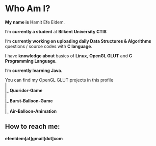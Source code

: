 # Who Am I?
**My name is** Hamit Efe Eldem. 

I’m **currently a student** at **Bilkent University CTIS**

I’m **currently working on uploading daily Data Structures & Algorithms** questions / source codes with **C language**.

I have **knowledge about** basics of **Linux**, **OpenGL GLUT** and **C Programming Language**.

I’m **currently learning** **Java**.

You can find my OpenGL GLUT projects in this profile<br />
|<br />
|_ **Quoridor-Game** <br />
|<br />
|_ **Burst-Balloon-Game**<br />
|<br />
|_ **Air-Balloon-Animation**<br />


## How to reach me: 
**efeeldem[at]gmail[dot]com**








<!--
**HamitEldem/HamitEldem** is a ✨ _special_ ✨ repository because its `README.md` (this file) appears on your GitHub profile.

Here are some ideas to get you started:

- 🔭 I’m currently working on ...
- 🌱 I’m currently learning ...
- 👯 I’m looking to collaborate on ...
- 🤔 I’m looking for help with ...
- 💬 Ask me about ...
- 📫 How to reach me: ...
- 😄 Pronouns: ...
- ⚡ Fun fact: ...
-->
